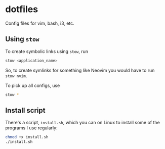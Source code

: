 # dotfiles
 
Config files for vim, bash, i3, etc.

## Using `stow`

To create symbolic links using `stow`, run

```bash
stow <application_name>
```

So, to create symlinks for something like Neovim you would have to run `stow nvim`. 

To pick up all configs, use 

```bash
stow *
```

## Install script

There's a script, `install.sh`, which you can on Linux to install some of the programs I use
regularly:

```bash
chmod +x install.sh
./install.sh
```

